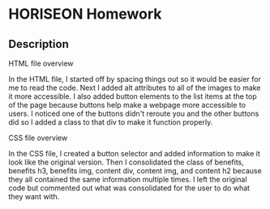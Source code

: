 # HORISEON Homework

## Description

HTML file overview

In the HTML file, I started off by spacing things out so it would be easier for me to read the code. Next I added alt attributes to all of the images to make it more accessible. I also added button elements to the list items at the top of the page because buttons help make a webpage more accessible to users. I noticed one of the buttons didn't reroute you and the other buttons did so I added a class to that div to make it function properly.


CSS file overview

In the CSS file, I created a button selector and added information to make it look like the original version. Then I consolidated the class of benefits, benefits h3, benefits img, content div, content img, and content h2 because they all contained the same information multiple times. I left the original code but commented out what was consolidated for the user to do what they want with. 